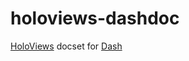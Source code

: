 holoviews-dashdoc
======

[HoloViews](http://holoviews.org/) docset for [Dash](http://kapeli.com/dash/)
